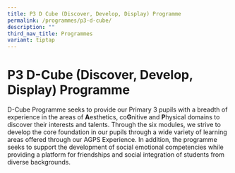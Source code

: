 ```yaml
---
title: P3 D Cube (Discover, Develop, Display) Programme
permalink: /programmes/p3-d-cube/
description: ""
third_nav_title: Programmes
variant: tiptap
---
```

P3 D-Cube (Discover, Develop, Display) Programme
===============================

D-Cube Programme seeks to provide our Primary 3 pupils with a breadth of experience in the areas of **A**esthetics, co**G**nitive and **P**hysical domains to discover their interests and talents. Through the six modules, we strive to develop the core foundation in our pupils through a wide variety of learning areas offered through our AGPS Experience. In addition, the programme seeks to support the development of social emotional competencies while providing a platform for friendships and social integration of students from diverse backgrounds.